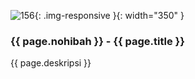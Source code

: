 ---
---

![156](/static/img/hibahcms/156.png){: .img-responsive }{: width="350" }

### {{ page.nohibah }} - {{ page.title }}

{{ page.deskripsi }}
